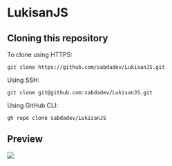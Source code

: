 # LukisanJS
## Cloning this repository

To clone using HTTPS:
```
git clone https://github.com/sabdadev/LukisanJS.git
```
Using SSH:
```
git clone git@github.com:sabdadev/LukisanJS.git
```
Using GitHub CLI:
```
gh repo clone sabdadev/LukisanJS
```

## Preview
<img src="https://github.com/sabdadev/LukisanJS/blob/master/lukisan.gif">
